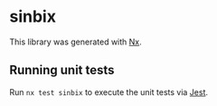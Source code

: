 # sinbix

This library was generated with [Nx](https://nx.dev).

## Running unit tests

Run `nx test sinbix` to execute the unit tests via [Jest](https://jestjs.io).
